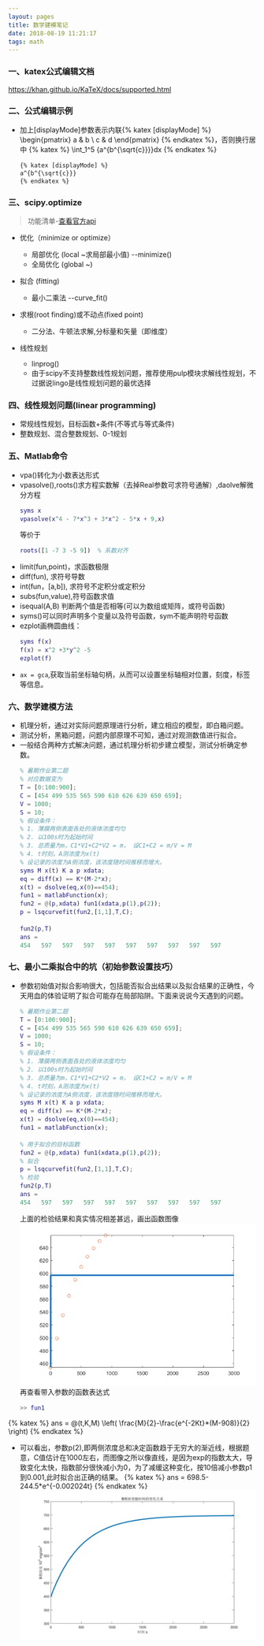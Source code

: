 ```yaml
---
layout: pages
title: 数学建模笔记
date: 2018-08-19 11:21:17
tags: math
---
```

### 一、katex公式编辑文档
https://khan.github.io/KaTeX/docs/supported.html
### 二、公式编辑示例
- 加上[displayMode]参数表示内联{% katex [displayMode] %}
\begin{pmatrix}
   a & b \\
   c & d
\end{pmatrix}
{% endkatex %}，否则换行居中
{% katex %}
\int_1^5 {a^{b^{\sqrt{c}}}}dx
{% endkatex %}
    ```katex
    {% katex [displayMode] %}
    a^{b^{\sqrt{c}}}
    {% endkatex %}
    ```

### 三、scipy.optimize

> 功能清单-[查看官方api](https://docs.scipy.org/doc/scipy-1.1.0/reference/optimize.html#module-scipy.optimize)

- 优化（minimize or optimize）
    - 局部优化 (local ~求局部最小值) --minimize()
    - 全局优化 (global ~)

- 拟合 (fitting)
    - 最小二乘法 --curve_fit() 

- 求根(root finding)或不动点(fixed point)
    - 二分法、牛顿法求解,分标量和矢量（即维度）

- 线性规划
    - linprog()
    - 由于scipy不支持整数线性规划问题，推荐使用pulp模块求解线性规划，不过据说lingo是线性规划问题的最优选择

### 四、线性规划问题(linear programming)
- 常规线性规划，目标函数+条件(不等式与等式条件)
- 整数规划、混合整数规划、0-1规划

### 五、Matlab命令
- vpa()转化为小数表达形式
- vpasolve(),roots()求方程实数解（去掉Real参数可求符号通解）,daolve解微分方程
    ```matlab
    syms x
    vpasolve(x^4 - 7*x^3 + 3*x^2 - 5*x + 9,x)
    ```
    等价于
    ```matlab
    roots([1 -7 3 -5 9])  % 系数对齐
    ```
- limit(fun,point)，求函数极限
- diff(fun), 求符号导数
- int(fun，[a,b]), 求符号不定积分或定积分
- subs(fun,value),符号函数求值
- isequal(A,B) 判断两个值是否相等(可以为数组或矩阵，或符号函数)
- syms()可以同时声明多个变量以及符号函数，sym不能声明符号函数
- ezplot画椭圆曲线：
    ```matlab
    syms f(x)
    f(x) = x^2 +3*y^2 -5
    ezplot(f)
    ```
- `ax = gca`,获取当前坐标轴句柄，从而可以设置坐标轴相对位置，刻度，标签等信息。

### 六、数学建模方法
- 机理分析，通过对实际问题原理进行分析，建立相应的模型，即白箱问题。
- 测试分析，黑箱问题，问题内部原理不可知，通过对观测数值进行拟合。
- 一般结合两种方式解决问题，通过机理分析初步建立模型，测试分析确定参数。
    ```matlab
    % 暑期作业第二题
    % 对应数据变为
    T = [0:100:900];
    C = [454 499 535 565 590 610 626 639 650 659];
    V = 1000;
    S = 10;
    % 假设条件：
    % 1. 薄膜两侧表面各处的液体浓度均匀
    % 2. 以100s时为起始时间
    % 3. 总质量为m，C1*V1+C2*V2 = m， 设C1+C2 = m/V = M
    % 4. t时刻，A测浓度为x(t)
    % 设记录的浓度为A侧浓度，该浓度随时间推移而增大。
    syms M x(t) K a p xdata;
    eq = diff(x) == K*(M-2*x);
    x(t) = dsolve(eq,x(0)==454);
    fun1 = matlabFunction(x);
    fun2 = @(p,xdata) fun1(xdata,p(1),p(2));
    p = lsqcurvefit(fun2,[1,1],T,C);

    fun2(p,T)
    ans =
    454   597   597   597   597   597   597   597   597   597
    ```

### 七、最小二乘拟合中的坑（初始参数设置技巧）
-  参数初始值对拟合影响很大，包括能否拟合出结果以及拟合结果的正确性，今天用血的体验证明了拟合可能存在局部陷阱。下面来说说今天遇到的问题。
    ```matlab
    % 暑期作业第二题
    T = [0:100:900];
    C = [454 499 535 565 590 610 626 639 650 659];
    V = 1000;
    S = 10;
    % 假设条件：
    % 1. 薄膜两侧表面各处的液体浓度均匀
    % 2. 以100s时为起始时间
    % 3. 总质量为m，C1*V1+C2*V2 = m， 设C1+C2 = m/V = M
    % 4. t时刻，A测浓度为x(t)
    % 设记录的浓度为A侧浓度，该浓度随时间推移而增大。
    syms M x(t) K a p xdata;
    eq = diff(x) == K*(M-2*x);
    x(t) = dsolve(eq,x(0)==454);
    fun1 = matlabFunction(x);

    % 用于拟合的目标函数
    fun2 = @(p,xdata) fun1(xdata,p(1),p(2));
    % 拟合
    p = lsqcurvefit(fun2,[1,1],T,C);
    % 检验
    fun2(p,T)
    ans =
    454   597   597   597   597   597   597   597   597   597
    ```
    上面的检验结果和真实情况相差甚远，画出函数图像
    ![fig](https://raw.githubusercontent.com/geekhch/hexo/master/images/auto/math_1.png?raw=true)
    再查看带入参数的函数表达式
    ```MATLAB
    >> fun1
    ```
{% katex %}
ans = @(t,K,M)  \left( \frac{M}{2}-\frac{e^{-2Kt}*(M-908)}{2} \right)
{% endkatex %}
- 可以看出，参数p(2),即两侧浓度总和决定函数趋于无穷大的渐近线，根据题意，C值估计在1000左右，而图像之所以像直线，是因为exp的指数太大，导致变化太快，指数部分很快减小为0，为了减缓这种变化，按10倍减小参数p1到0.001,此时拟合出正确的结果。
{% katex %}
ans = 698.5-244.5*e^{-0.002024t}
{% endkatex %}
    ![fig](https://raw.githubusercontent.com/geekhch/hexo/master/images/auto/math_2.jpg?raw=true)
